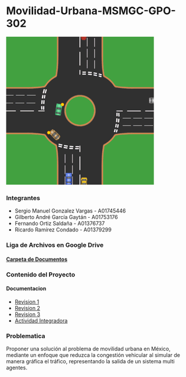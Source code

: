 # Movilidad-Urbana-MSMGC-GPO-302

<p align="center"> 

![1667857505776](image/README/1667857505776.png)

</p>




### Integrantes

- Sergio Manuel Gonzalez Vargas - A01745446
- Gilberto André García Gaytán - A01753176
- Fernando Ortiz Saldaña - A01376737
- Ricardo Ramírez Condado - A01379299

### Liga de Archivos en Google Drive

#### <a href="https://drive.google.com/drive/folders/1z2ETYn4h0Xb2oYKgaC0iAb2sPr4sbUAe?usp=sharing"> Carpeta de Documentos </a>

### Contenido del Proyecto
#### Documentacion
 - <a href="https://github.com/SergioGonzalez24/Movilidad-Urbana-MSMGC-GPO-302/blob/main/Documentacion/Entregas%20Individuales/Revision%201.pdf"> Revision 1 </a>
  - <a href="https://github.com/SergioGonzalez24/Movilidad-Urbana-MSMGC-GPO-302/blob/main/Documentacion/Entregas%20Individuales/Revision%202.pdf"> Revision 2 </a>
  - <a href="https://docs.google.com/document/d/1MB4zwbRaOlKjRdqayiMpdq6P_D277cyrmOXDU_L3WFA/edit?usp=sharing"> Revision 3 </a>
  - <a href=""> Actividad Integradora </a>

### Problematica

Proponer una solución al problema de movilidad urbana en México, mediante un enfoque que reduzca la congestión vehicular al simular de manera gráfica el tráfico, representando la salida de un sistema multi agentes.
